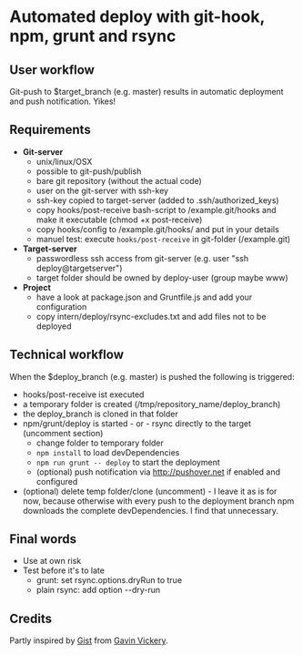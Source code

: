 # Automated deploy with git-hook, npm, grunt and rsync

## User workflow

Git-push to $target_branch (e.g. master) results in automatic deployment and push notification. Yikes!

## Requirements

- **Git-server**
	- unix/linux/OSX
	- possible to git-push/publish
	- bare git repository (without the actual code)
	- user on the git-server with ssh-key
	- ssh-key copied to target-server (added to .ssh/authorized_keys)
	- copy hooks/post-receive bash-script to /example.git/hooks and make it executable (chmod +x post-receive)
	- copy hooks/config to /example.git/hooks/ and put in your details
  - manuel test: execute `hooks/post-receive` in git-folder (/example.git)
- **Target-server**
	- passwordless ssh access from git-server (e.g. user "ssh deploy@targetserver")
	- target folder should be owned by deploy-user (group maybe www)
- **Project**
	- have a look at package.json and Gruntfile.js and add your configuration
	- copy intern/deploy/rsync-excludes.txt and add files not to be deployed

## Technical workflow

When the $deploy_branch (e.g. master) is pushed the following is triggered:

- hooks/post-receive ist executed
- a temporary folder is created (/tmp/repository_name/deploy_branch)
- the deploy_branch is cloned in that folder
- npm/grunt/deploy is started - or - rsync directly to the target (uncomment section)
	- change folder to temporary folder
	- `npm install` to load devDependencies
	- `npm run grunt -- deploy` to start the deployment
	- (optional) push notification via http://pushover.net if enabled and configured
- (optional) delete temp folder/clone (uncomment) - I leave it as is for now, because otherwise with every push to the deployment branch npm downloads the complete devDependencies. I find that unnecessary.

## Final words

- Use at own risk
- Test before it's to late
	- grunt: set rsync.options.dryRun to true
	- plain rsync: add option --dry-run

## Credits

Partly inspired by [Gist](https://gist.github.com/geekforbrains/2727108) from [Gavin Vickery](https://github.com/geekforbrains).
